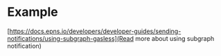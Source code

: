 # Example
[https://docs.epns.io/developers/developer-guides/sending-notifications/using-subgraph-gasless](Read more about using subgraph notification)